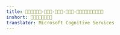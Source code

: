 ```yaml
---
title: ----
inshort: 
translator: Microsoft Cognitive Services
---
```




